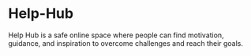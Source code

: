 # Help-Hub
Help Hub is a safe online space where people can find motivation, guidance, and inspiration to overcome challenges and reach their goals.
